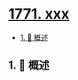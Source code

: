 # [1771. xxx](https://github.com/Tdahuyou/TNotes.leetcode/tree/main/notes/1771.%20xxx)

<!-- region:toc -->

- [1. 📝 概述](#1--概述)

<!-- endregion:toc -->

## 1. 📝 概述
